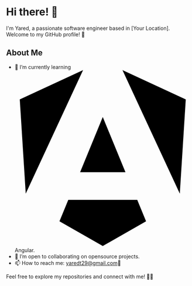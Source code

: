 # Hi there! 👋

I'm Yared, a passionate software engineer based in [Your Location]. Welcome to my GitHub profile! 🚀

## About Me

- 🌱 I’m currently learning <svg role="img" viewBox="0 0 24 24" xmlns="http://www.w3.org/2000/svg"><title>Angular</title><path d="M16.712 17.711H7.288l-1.204 2.916L12 24l5.916-3.373-1.204-2.916ZM14.692 0l7.832 16.855.814-12.856L14.692 0ZM9.308 0 .662 3.999l.814 12.856L9.308 0Zm-.405 13.93h6.198L12 6.396 8.903 13.93Z"/></svg> Angular.
- 👯 I’m open to collaborating on opensource projects.
- 📫 How to reach me: yaredt29@gmail.com📧



Feel free to explore my repositories and connect with me! 👩‍💻
